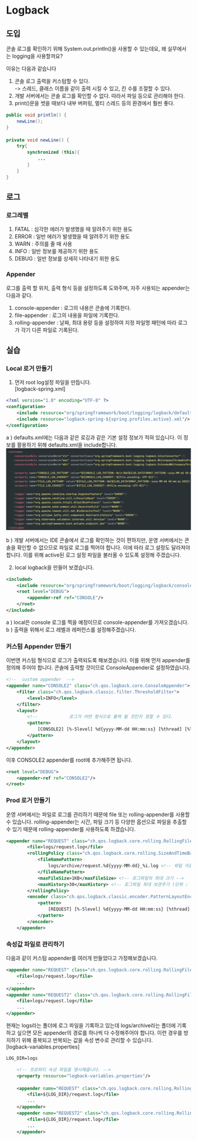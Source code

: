# Logback 
## 도입
콘솔 로그를 확인하기 위해 System.out.println()을 사용할 수 있는데요, 왜 실무에서는 logging을 사용할까요?

이유는 다음과 같습니다
1. 콘솔 로그 출력을 커스텀할 수 있다. <br>
-> 스레드, 클래스 이름을 같이 출력 시킬 수 있고, 칸 수를 조절할 수 있다.
2. 개발 서버에서는 콘솔 로그를 확인할 수 없다. 따라서 파일 등으로 관리해야 한다. 
3. print()문을 썻을 때보다 내부 버퍼링, 멀티 스레드 등의 환경에서 훨씬 좋다. <br>
~~~java
public void println() {
    newLine();
}

private void newLine() {
    try{
        synchronized (this){
            ...
        }
    }
}
~~~

## 로그 
### 로그레벨 
1. FATAL : 심각한 에러가 발생했을 때 알려주기 위한 용도
2. ERROR : 일반 에러가 발생했을 때 알려주기 위한 용도
3. WARN : 주의를 줄 때 사용
4. INFO : 일반 정보를 제공하기 위한 용도
5. DEBUG : 일반 정보를 상세히 나타내기 위한 용도

### Appender
   로그를 출력 할 위치, 출력 형식 등을 설정하도록 도와주며, 자주 사용되는 appender는 다음과 같다.
1. console-appender : 로그의 내용은 콘솔에 기록한다.
2. file-appender : 로그의 내용을 파일에 기록한다.
3. rolling-appender : 날짜, 최대 용량 등을 설정하여 지정 파일명 패턴에 따라 로그가 각기 다른 파일로 기록된다.





## 실습
### Local 로거 만들기
1. 먼저 root log설정 파일을 만듭니다.
<br> [logback-spring.xml]
~~~xml
<?xml version="1.0" encoding="UTF-8" ?>
<configuration>
    <include resource="org/springframework/boot/logging/logback/defaults.xml"/> 
    <include resource="logback-spring-${spring.profiles.active}.xml"/>
</configuration>
~~~

 a ) defaults.xml에는 다음과 같은 로깅과 같은 기본 설정 정보가 적혀 있습니다. 이 정보를 활용하기 위해 defaults.xml을 include합니다.
![](images/defaults.png)

 b ) 개발 서버에서는 IDE 콘솔에서 로그를 확인하는 것이 편하지만, 운영 서버에서는 콘솔을 확인할 수 없으므로 파일로 로그를 찍어야 합니다. 
이에 따라 로그 설정도 달라져야 합니다. 이를 위해 active된 로그 설정 파일을 불러올 수 있도록 설정해 주겠습니다.


2. local logback을 만들어 보겠습니다. <br>
~~~xml
<included>
    <include resource="org/springframework/boot/logging/logback/console-appender.xml"/>
    <root level="DEBUG">
        <appender-ref ref="CONSOLE"/>
    </root>
</included>
~~~
 a ) local은 console 로그를 찍을 예정이므로 console-appender를 가져오겠습니다. <Br>
 b ) 출력을 위해서 로그 레벨과 레퍼런스를 설정해주겠습니다.


### 커스텀 Appender 만들기
   이번엔 커스텀 형식으로 로그가 출력되도록 해보겠습니다. 이를 위해 먼저 appender를 정의해 주어야 합니다. 콘솔에 출력할 것이므로 ConsoleAppender로 설정하였습니다.
~~~xml
<!--  custom appender  -->
<appender name="CONSOLE2" class="ch.qos.logback.core.ConsoleAppender">
    <filter class="ch.qos.logback.classic.filter.ThresholdFilter">
        <level>INFO</level>
    </filter>
    <layout>
        <!--            로그가 어떤 형식으로 출력 될 것인지 정할 수 있다.       -->
        <pattern>
            [CONSOLE2] [%-5level] %d{yyyy-MM-dd HH:mm:ss} [%thread] [%logger{0}:%line] - %msg%n
        </pattern>
    </layout>
</appender>
~~~

이후 CONSOLE2 appender를 root에 추가해주면 됩니다.
~~~xml
<root level="DEBUG">
    <appender-ref ref="CONSOLE2"/>
</root>
~~~

### Prod 로거 만들기
  운영 서버에서는 파일로 로그를 관리하기 때문에 file 또는 rolling-appender를 사용할 수 있습니다. 
  rolling-appender는 시간, 파일 크기 등 다양한 옵션으로 파일을 추출할 수 있기 때문에 rolling-appender를 사용하도록 하겠습니다.
~~~xml
<appender name="REQUEST" class="ch.qos.logback.core.rolling.RollingFileAppender">
        <file>logs/request.log</file>
        <rollingPolicy class="ch.qos.logback.core.rolling.SizeAndTimeBasedRollingPolicy">
            <fileNamePattern>
                logs/archive/request.%d{yyyy-MM-dd}_%i.log <!-- 파일 이름 형식 -->
            </fileNamePattern>
            <maxFileSize>1KB</maxFileSize> <!-- 로그파일의 최대 크기 -->
            <maxHistory>30</maxHistory> <!-- 로그파일 최대 보관주기 (단위 : 일) -->
        </rollingPolicy>
        <encoder class="ch.qos.logback.classic.encoder.PatternLayoutEncoder">
            <pattern>
                [REQUEST] [%-5level] %d{yyyy-MM-dd HH:mm:ss} [%thread] [%logger{0}:%line] - %msg%n
            </pattern>
        </encoder>
    </appender>
~~~

### 속성값 파일로 관리하기
다음과 같이 커스텀 appender를 여러개 만들었다고 가정해보겠습니다.
~~~xml
<appender name="REQUEST" class="ch.qos.logback.core.rolling.RollingFileAppender">
    <file>logs/request.log</file>
    ...
</appender>
<appender name="REQUEST2" class="ch.qos.logback.core.rolling.RollingFileAppender">
    <file>logs/request.log</file>
    ...
</appender>
~~~

현재는 logs라는 폴더에 로그 파일을 기록하고 있는데 logs/archive라는 폴더에 기록하고 싶으면 모든 appender의 경로를 하나씩 다 수정해주어야 합니다.
이런 경우를 방지하기 위해 중복되고 반복되는 값을 속성 변수로 관리할 수 있습니다. <br>
[logback-variables.properties]
~~~xml
LOG_DIR=logs
~~~

~~~xml
    <!-- 프로퍼티 속성 파일을 명시해줍니다. -->
    <property resource="logback-variables.properties"/>

    <appender name="REQUEST" class="ch.qos.logback.core.rolling.RollingFileAppender">
        <file>${LOG_DIR}/request.log</file>
        ...
    </appender>
    <appender name="REQUEST2" class="ch.qos.logback.core.rolling.RollingFileAppender">
        <file>${LOG_DIR}/request.log</file>
        ...
    </appender>
~~~


